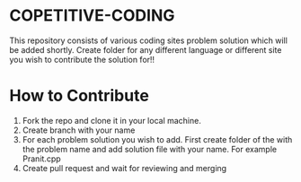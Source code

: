 # COPETITIVE-CODING
This repository consists of various coding sites problem solution which will be added shortly. 
Create folder for any different language or different site you wish to contribute the solution for!!
# How to Contribute
1. Fork the repo and clone it in your local machine. 
2. Create branch with your name 
3. For each problem solution you wish to add. First create folder of the with the problem name and add solution file with your name. For example Pranit.cpp
4. Create pull request and wait for reviewing and merging 

